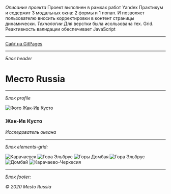 *Описание проекта*
Проект выполнен в рамках работ Yandex Практикум и содержит 3 модальных окна: 2 формы и 1 попап.
И позволяет пользователю вносить корректировки в контент страницы динамически.
*Технологии*
Для верстки была исользована тех. Grid. Реактивность валидации обеспечивает JavaScript
___________________________


[Сайт на GitPages](https://r0777.github.io/mesto/)
___________________________

*Блок header*

# Место Russia
___________________________
*Блок profile*

![Фото Жак-Ив Кусто](https://r0777.github.io/mesto/images/jpg/avatar.jpg)

### Жак-Ив Кусто
*Исследователь океана*
___________________________

*Блок elements-grid:*

![Карачаевск](https://r0777.github.io/mesto/images/jpg/karachaevsk.jpg)
![Гора Эльбрус](https://r0777.github.io/mesto/images/jpg/elbrus.jpg)
![Горы Домбая](https://r0777.github.io/mesto/images/jpg/dombay.jpg)
![Гора Эльбрус](https://r0777.github.io/mesto/images/jpg/elbrus.jpg)
![Домбай](https://r0777.github.io/mesto/images/jpg/dombay.jpg)
![Карачаево-Черкесия](https://r0777.github.io/mesto/images/jpg/karachaevsk.jpg)

___________________________

*Блок footer:*

*© 2020 Mesto Russia*